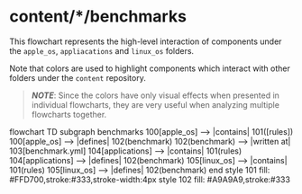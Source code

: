 # content/*/benchmarks

This flowchart represents the high-level interaction of components under the `apple_os`, `appliacations` and `linux_os` folders.

Note that colors are used to highlight components which interact with other folders under the `content` repository.

> ***NOTE***: Since the colors have only visual effects when presented in individual flowcharts, they are very useful when analyzing multiple flowcharts together.

<div class="mermaid" style="width=100%;">
flowchart TD
    subgraph benchmarks
    100[apple_os] --> |contains| 101([rules])
    100[apple_os] --> |defines| 102(benchmark)
        102(benchmark) --> |written at| 103[benchmark.yml]
    104[applications] --> |contains| 101(rules)
    104[applications] --> |defines| 102(benchmark)
    105[linux_os] --> |contains| 101(rules)
    105[linux_os] --> |defines| 102(benchmark)
    end
    style 101 fill: #FFD700,stroke:#333,stroke-width:4px
    style 102 fill: #A9A9A9,stroke:#333
</div>

<script src="https://cdn.jsdelivr.net/npm/mermaid/dist/mermaid.min.js"></script>
